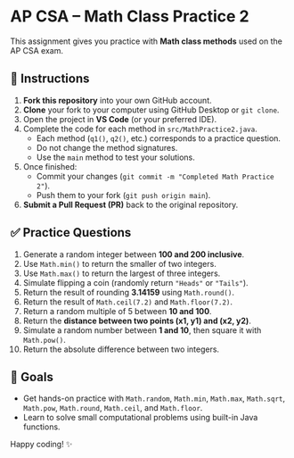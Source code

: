 # AP CSA – Math Class Practice 2

This assignment gives you practice with **Math class methods** used on the AP CSA exam.

## 📘 Instructions

1. **Fork this repository** into your own GitHub account.
2. **Clone** your fork to your computer using GitHub Desktop or `git clone`.
3. Open the project in **VS Code** (or your preferred IDE).
4. Complete the code for each method in `src/MathPractice2.java`.  
   - Each method (`q1()`, `q2()`, etc.) corresponds to a practice question.  
   - Do not change the method signatures.  
   - Use the `main` method to test your solutions.
5. Once finished:
   - Commit your changes (`git commit -m "Completed Math Practice 2"`).
   - Push them to your fork (`git push origin main`).
6. **Submit a Pull Request (PR)** back to the original repository.

## ✅ Practice Questions

1. Generate a random integer between **100 and 200 inclusive**.  
2. Use `Math.min()` to return the smaller of two integers.  
3. Use `Math.max()` to return the largest of three integers.  
4. Simulate flipping a coin (randomly return `"Heads"` or `"Tails"`).  
5. Return the result of rounding **3.14159** using `Math.round()`.  
6. Return the result of `Math.ceil(7.2)` and `Math.floor(7.2)`.  
7. Return a random multiple of 5 between **10 and 100**.  
8. Return the **distance between two points (x1, y1) and (x2, y2)**.  
9. Simulate a random number between **1 and 10**, then square it with `Math.pow()`.  
10. Return the absolute difference between two integers.  

## 🚀 Goals

- Get hands-on practice with `Math.random`, `Math.min`, `Math.max`, `Math.sqrt`, `Math.pow`, `Math.round`, `Math.ceil`, and `Math.floor`.  
- Learn to solve small computational problems using built-in Java functions.  

Happy coding! ✨
